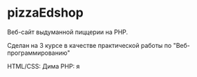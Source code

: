# pizzaEdshop    
Веб-сайт выдуманной пиццерии на PHP.

Сделан на 3 курсе в качестве практической работы по "Веб-программированию"

HTML/CSS: Дима
PHP: я
